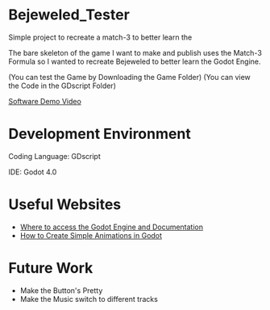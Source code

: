 # Bejeweled_Tester
Simple project to recreate a match-3 to better learn the <Godot Engine>

The bare skeleton of the game I want to make and publish uses the Match-3 Formula so I wanted to recreate Bejeweled to better learn the Godot Engine.

(You can test the Game by Downloading the Game Folder)
(You can view the Code in the GDscript Folder)

[Software Demo Video](https://youtu.be/xcnRgNoUoog)

# Development Environment
Coding Language: GDscript

IDE: Godot 4.0

# Useful Websites
* [Where to access the Godot Engine and Documentation](https://godotengine.org/)
* [How to Create Simple Animations in Godot](https://www.youtube.com/watch?v=NB64GQX9mrw&t=116s)

# Future Work

* Make the Button's Pretty
* Make the Music switch to different tracks
